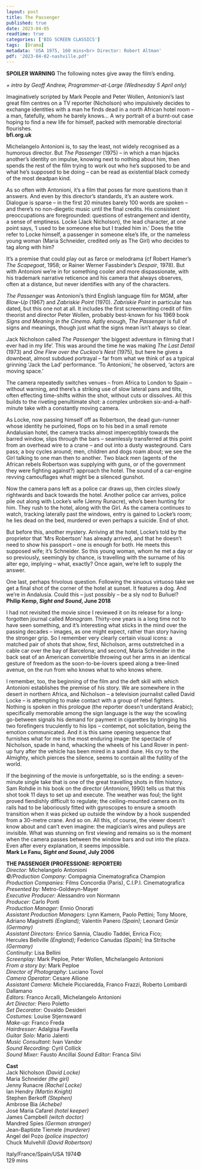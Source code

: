 ```yaml
---
layout: post
title: The Passenger
published: true
date: 2023-04-05
readtime: true
categories: ['BIG SCREEN CLASSICS']
tags:  [Drama]
metadata: 'USA 1975, 160 mins<br> Director: Robert Altman'
pdf: '2023-04-02-nashville.pdf'
---
```


**SPOILER WARNING** The following notes give away the film’s ending.

_+ intro by Geoff Andrew, Programmer-at-Large (Wednesday 5 April only)_

Imaginatively scripted by Mark People and Peter Wollen, Antonioni’s last great film centres on a TV reporter (Nicholson) who impulsively decides to exchange identities with a man he finds dead in a north African hotel room – a man, fatefully, whom he barely knows… A wry portrait of a burnt-out case hoping to find a new life for himself, packed with memorable directorial flourishes.  
**bfi.org.uk**  

Michelangelo Antonioni is, to say the least, not widely recognised as a humorous director. But _The Passenger_ (1975) – in which a man hijacks another’s identity on impulse, knowing next to nothing about him, then spends the rest of the film trying to work out who he’s supposed to be and what he’s supposed to be doing – can be read as existential black comedy of the most deadpan kind.

As so often with Antonioni, it’s a film that poses far more questions than it answers. And even by this director’s standards, it’s an austere work. Dialogue is sparse – in the first 20 minutes barely 100 words are spoken – and there’s no non-diegetic music until the final credits. His consistent preoccupations are foregrounded: questions of estrangement and identity, a sense of emptiness. Locke (Jack Nicholson), the lead character, at one point says, ‘I used to be someone else but I traded him in.’ Does the title refer to Locke himself, a passenger in someone else’s life, or the nameless young woman (Maria Schneider, credited only as The Girl) who decides to tag along with him?

It’s a premise that could play out as farce or melodrama (cf Robert Hamer’s _The Scapegoat_, 1958; or Rainer Werner Fassbinder’s _Despair_, 1978). But with Antonioni we’re in for something cooler and more dispassionate, with his trademark narrative reticence and his camera that always observes, often at a distance, but never identifies with any of the characters.

_The Passenger_ was Antonioni’s third English language film for MGM, after _Blow-Up_ (1967) and _Zabriskie Point_ (1970). _Zabriskie Point_ in particular has dated, but this one not at all. It includes the first screenwriting credit of film theorist and director Peter Wollen, probably best-known for his 1969 book _Signs and Meaning in the Cinema_. Aptly enough, _The Passenger_ is full of signs and meanings, though just what the signs mean isn’t always so clear.

Jack Nicholson called _The Passenger_ ‘the biggest adventure in filming that I ever had in my life’. This was around the time he was making _The Last Detail_ (1973) and _One Flew over the Cuckoo’s Nest_ (1975), but here he gives a downbeat, almost subdued portrayal – far from what we think of as a typical grinning ‘Jack the Lad’ performance. ‘To Antonioni,’ he observed, ‘actors are moving space.’

The camera repeatedly switches venues – from Africa to London to Spain – without warning, and there’s a striking use of slow lateral pans and tilts, often effecting time-shifts within the shot, without cuts or dissolves. All this builds to the riveting penultimate shot: a complex unbroken six-and-a-half-minute take with a constantly moving camera.

As Locke, now passing himself off as Robertson, the dead gun-runner whose identity he purloined, flops on to his bed in a small remote Andalusian hotel, the camera tracks almost imperceptibly towards the barred window, slips through the bars – seamlessly transferred at this point from an overhead wire to a crane – and out into a dusty wasteground. Cars pass; a boy cycles around; men, children and dogs roam about; we see the Girl talking to one man then to another. Two black men (agents of the African rebels Robertson was supplying with guns, or of the government they were fighting against?) approach the hotel. The sound of a car-engine revving camouflages what might be a silenced gunshot.

Now the camera pans left as a police car draws up, then circles slowly rightwards and back towards the hotel. Another police car arrives, police pile out along with Locke’s wife (Jenny Runacre), who’s been hunting for him. They rush to the hotel, along with the Girl. As the camera continues to watch, tracking laterally past the windows, entry is gained to Locke’s room; he lies dead on the bed, murdered or even perhaps a suicide. End of shot.

But before this, another mystery. Arriving at the hotel, Locke’s told by the proprietor that ‘Mrs Robertson’ has already arrived, and that he doesn’t need to show his passport – one is enough for both. He meets this supposed wife; it’s Schneider. So this young woman, whom he met a day or so previously, seemingly by chance, is travelling with the surname of his alter ego, implying – what, exactly? Once again, we’re left to supply the answer.

One last, perhaps frivolous question. Following the sinuous virtuoso take we get a final shot of the corner of the hotel at sunset. It features a dog. And we’re in Andalusia. Could this – just possibly – be a sly nod to Buñuel?  
**Philip Kemp, _Sight and Sound_, June 2018**  

I had not revisited the movie since I reviewed it on its release for a long-forgotten journal called _Monogram_. Thirty-one years is a long time not to have seen something, and it’s interesting what sticks in the mind over the passing decades – images, as one might expect, rather than story having the stronger grip. So I remember very clearly certain visual icons: a matched pair of shots that show, first, Nicholson, arms outstretched in a cable car over the bay of Barcelona; and second, Maria Schneider in the back seat of an American convertible throwing out her arms in an identical gesture of freedom as the soon-to-be-lovers speed along a tree-lined avenue, on the run from who knows what to who knows where.

I remember, too, the beginning of the film and the deft skill with which Antonioni establishes the premise of his story. We are somewhere in the desert in northern Africa, and Nicholson – a television journalist called David Locke – is attempting to make contact with a group of rebel fighters. Nothing is spoken in this prologue (the reporter doesn’t understand Arabic); specifically memorable among the sign language is the way the scowling go-between signals his demand for payment in cigarettes by bringing his two forefingers truculently to his lips – contempt, not solicitation, being the emotion communicated. And it is this same opening sequence that furnishes what for me is the most enduring image: the spectacle of Nicholson, spade in hand, whacking the wheels of his Land Rover in pent-up fury after the vehicle has been mired in a sand dune. His cry to the Almighty, which pierces the silence, seems to contain all the futility of the world.

If the beginning of the movie is unforgettable, so is the ending: a seven-minute single take that is one of the great travelling shots in film history. Sam Rohdie in his book on the director (_Antonioni_, 1990) tells us that this shot took 11 days to set up and execute. The weather was foul; the light proved fiendishly difficult to regulate; the ceiling-mounted camera on its rails had to be laboriously fitted with gyroscopes to ensure a smooth transition when it was picked up outside the window by a hook suspended from a 30-metre crane. And so on. All this, of course, the viewer doesn’t know about and can’t even imagine: the magician’s wires and pulleys are invisible. What was stunning on first viewing and remains so is the moment when the camera passes between the window bars and out into the plaza. Even after every explanation, it seems impossible.  
**Mark Le Fanu, _Sight and Sound_, July 2006**  

**THE PASSENGER (PROFESSIONE: REPORTER)**  
_Director:_ Michelangelo Antonioni  
_©/Production Company:_ Compagnia Cinematografica Champion  
_Production Companies:_ Films Concordia (Paris), C.I.P.I. Cinematografica  
_Presented by:_ Metro-Goldwyn-Mayer  
_Executive Producer:_ Alessandro von Normann  
_Producer:_ Carlo Ponti  
_Production Manager:_ Ennio Onorati  
_Assistant Production Managers:_ Lynn Kamern, Paolo Pettini; Tony Moore, Adriano Magistretti _(England);_ Valentín Panero _(Spain);_ Leonard Gmür _(Germany)_  
_Assistant Directors:_ Enrico Sannia, Claudio Taddei, Enrica Fico;  
Hercules Bellville _(England);_ Federico Canudas _(Spain);_
Ina Stritsche _(Germany)_  
_Continuity:_ Lisa Bellini  
_Screenplay:_ Mark Peploe, Peter Wollen, Michelangelo Antonioni  
_From a story by:_ Mark Peploe  
_Director of Photography:_ Luciano Tovol  
_Camera Operator:_ Cesare Allione  
_Assistant Camera:_ Michele Picciaredda, Franco Frazzi,
Roberto Lombardi Dallamano  
_Editors:_ Franco Arcalli, Michelangelo Antonioni  
_Art Director:_ Piero Poletto  
_Set Decorator:_ Osvaldo Desideri  
_Costumes:_ Louise Stjernsward  
_Make-up:_ Franco Freda  
_Hairdresser:_ Adalgisa Favella  
_Guitar Solo:_ Mario Jalenti  
_Music Consultant:_ Ivan Vandor  
_Sound Recording:_ Cyril Collick  
_Sound Mixer:_ Fausto Ancillai 
_Sound Editor:_ Franca Silvi  

**Cast**  
Jack Nicholson _(David Locke)_  
Maria Schneider _(the girl)_  
Jenny Runacre _(Rachel Locke)_  
Ian Hendry _(Martin Knight)_  
Stephen Berkoff _(Stephen)_  
Ambrose Bia _(Achebe)_  
José Maria Cafarel _(hotel keeper)_  
James Campbell _(witch doctor)_  
Mandred Spies _(German stranger)_  
Jean-Baptiste Tiemele _(murderer)_  
Angel del Pozo _(police inspector)_  
Chuck Mulvehill _(David Robertson)_  

Italy/France/Spain/USA 1974©  
129 mins  
<!--stackedit_data:
eyJoaXN0b3J5IjpbMTk1NDE5MTkzNl19
-->